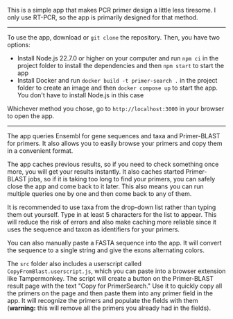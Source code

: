This is a simple app that makes PCR primer design a little less tiresome. I only use RT-PCR, so the app is primarily designed for that method.

---

To use the app, download or `git clone` the repository. Then, you have two options:

- Install Node.js 22.7.0 or higher on your computer and run `npm ci` in the project folder to install the dependencies and then `npm start` to start the app
- Install Docker and run `docker build -t primer-search .` in the project folder to create an image and then `docker compose up` to start the app. You don't have to install Node.js in this case

Whichever method you chose, go to `http://localhost:3000` in your browser to open the app.

---

The app queries Ensembl for gene sequences and taxa and Primer-BLAST for primers. It also allows you to easily browse your primers and copy them in a convenient format.

The app caches previous results, so if you need to check something once more, you will get your results instantly. It also caches started Primer-BLAST jobs, so if it is taking too long to find your primers, you can safely close the app and come back to it later. This also means you can run multiple queries one by one and then come back to any of them.

It is recommended to use taxa from the drop-down list rather than typing them out yourself. Type in at least 5 characters for the list to appear. This will reduce the risk of errors and also make caching more reliable since it uses the sequence and taxon as identifiers for your primers.

You can also manually paste a FASTA sequence into the app. It will convert the sequence to a single string and give the exons alternating colors.

The `src` folder also includes a userscript called `CopyFromBlast.userscript.js`, which you can paste into a browser extension like Tampermonkey. The script will create a button on the Primer-BLAST result page with the text "Copy for PrimerSearch." Use it to quickly copy all the primers on the page and then paste them into any primer field in the app. It will recognize the primers and populate the fields with them (**warning:** this will remove all the primers you already had in the fields).
